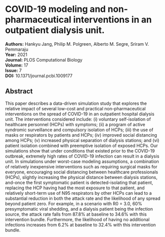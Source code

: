 # COVID-19 modeling and non-pharmaceutical interventions in an outpatient dialysis unit.

**Authors:** Hankyu Jang, Philip M. Polgreen, Alberto M. Segre, Sriram V. Pemmaraju  
**Year:** 2021  
**Journal:** PLOS Computational Biology  
**Volume:** 17  
**Issue:** 7  
**DOI:** 10.1371/journal.pcbi.1009177  

## Abstract
This paper describes a data-driven simulation study that explores the relative impact of several low-cost and practical non-pharmaceutical interventions on the spread of COVID-19 in an outpatient hospital dialysis unit. The interventions considered include: (i) voluntary self-isolation of healthcare personnel (HCPs) with symptoms; (ii) a program of active syndromic surveillance and compulsory isolation of HCPs; (iii) the use of masks or respirators by patients and HCPs; (iv) improved social distancing among HCPs; (v) increased physical separation of dialysis stations; and (vi) patient isolation combined with preemptive isolation of exposed HCPs. Our simulations show that under conditions that existed prior to the COVID-19 outbreak, extremely high rates of COVID-19 infection can result in a dialysis unit. In simulations under worst-case modeling assumptions, a combination of relatively inexpensive interventions such as requiring surgical masks for everyone, encouraging social distancing between healthcare professionals (HCPs), slightly increasing the physical distance between dialysis stations, and-once the first symptomatic patient is detected-isolating that patient, replacing the HCP having had the most exposure to that patient, and relatively short-term use of N95 respirators by other HCPs can lead to a substantial reduction in both the attack rate and the likelihood of any spread beyond patient zero. For example, in a scenario with R0 = 3.0, 60% presymptomatic viral shedding, and a dialysis patient being the infection source, the attack rate falls from 87.8% at baseline to 34.6% with this intervention bundle. Furthermore, the likelihood of having no additional infections increases from 6.2% at baseline to 32.4% with this intervention bundle.

